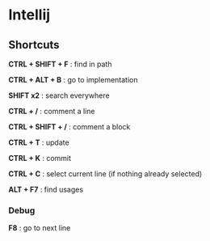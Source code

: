 # Intellij

## Shortcuts

**CTRL + SHIFT + F** : find in path

**CTRL + ALT + B** : go to implementation

**SHIFT x2** : search everywhere

**CTRL + /** : comment a line

**CTRL + SHIFT + /** : comment a block

**CTRL + T** : update

**CTRL + K** : commit
 
**CTRL + C** : select current line (if nothing already selected)

**ALT + F7** : find usages
 

### Debug

**F8** : go to next line 